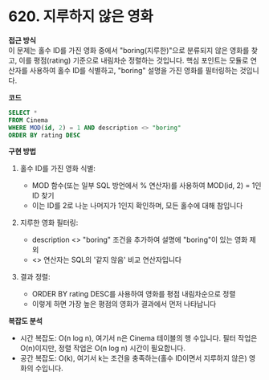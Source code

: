 # 620. 지루하지 않은 영화

**접근 방식**  
이 문제는 홀수 ID를 가진 영화 중에서 "boring(지루한)"으로 분류되지 않은 영화를 찾고, 이를 평점(rating) 기준으로 내림차순 정렬하는 것입니다. 핵심 포인트는 모듈로 연산자를 사용하여 홀수 ID를 식별하고, "boring" 설명을 가진 영화를 필터링하는 것입니다.

**코드**

```sql
SELECT *
FROM Cinema
WHERE MOD(id, 2) = 1 AND description <> "boring"
ORDER BY rating DESC
```

**구현 방법**

1. 홀수 ID를 가진 영화 식별:

   - MOD 함수(또는 일부 SQL 방언에서 % 연산자)를 사용하여 MOD(id, 2) = 1인 ID 찾기
   - 이는 ID를 2로 나눈 나머지가 1인지 확인하며, 모든 홀수에 대해 참입니다

2. 지루한 영화 필터링:

   - description <> "boring" 조건을 추가하여 설명에 "boring"이 있는 영화 제외
   - <> 연산자는 SQL의 '같지 않음' 비교 연산자입니다

3. 결과 정렬:
   - ORDER BY rating DESC를 사용하여 영화를 평점 내림차순으로 정렬
   - 이렇게 하면 가장 높은 평점의 영화가 결과에서 먼저 나타납니다

**복잡도 분석**

- 시간 복잡도: O(n log n), 여기서 n은 Cinema 테이블의 행 수입니다. 필터 작업은 O(n)이지만, 정렬 작업은 O(n log n) 시간이 필요합니다.
- 공간 복잡도: O(k), 여기서 k는 조건을 충족하는(홀수 ID이면서 지루하지 않은) 영화의 수입니다.
